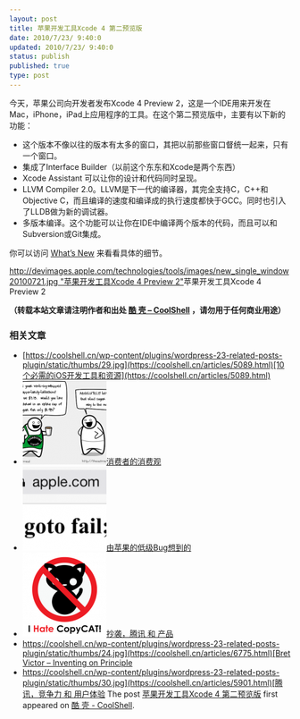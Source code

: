 ```yaml
---
layout: post
title: 苹果开发工具Xcode 4 第二预览版
date: 2010/7/23/ 9:40:0
updated: 2010/7/23/ 9:40:0
status: publish
published: true
type: post
---
```


今天，苹果公司向开发者发布Xcode 4 Preview 2，这是一个IDE用来开发在Mac，iPhone，iPad上应用程序的工具。在这个第二预览版中，主要有以下新的功能：


* 这个版本不像以往的版本有太多的窗口，其把以前那些窗口督统一起来，只有一个窗口。
* 集成了Interface Builder（以前这个东东和Xcode是两个东西）
* Xcode Assistant 可以让你的设计和代码同时呈现。
* LLVM Compiler 2.0。LLVM是下一代的编译器，其完全支持C，C++和Objective C，而且编译的速度和编译成的执行速度都快于GCC。同时也引入了LLDB做为新的调试器。
* 多版本编译。这个功能可以让你在IDE中编译两个版本的代码，而且可以和Subversion或Git集成。


你可以访问 [What’s New](http://developer.apple.com/technologies/tools/whats-new.html) 来看看具体的细节。


[http://devimages.apple.com/technologies/tools/images/new_single_window20100721.jpg "苹果开发工具Xcode 4 Preview 2"](http://developer.apple.com/technologies/tools/whats-new.html)苹果开发工具Xcode 4 Preview 2



**（转载本站文章请注明作者和出处 [酷 壳 – CoolShell](https://coolshell.cn/) ，请勿用于任何商业用途）**



### 相关文章

* [https://coolshell.cn/wp-content/plugins/wordpress-23-related-posts-plugin/static/thumbs/29.jpg](https://coolshell.cn/articles/5089.html)[10个必需的iOS开发工具和资源](https://coolshell.cn/articles/5089.html)
* [![消费者的消费观](../wp-content/uploads/2010/09/1-150x150.png)](https://coolshell.cn/articles/2913.html)[消费者的消费观](https://coolshell.cn/articles/2913.html)
* [![由苹果的低级Bug想到的](../wp-content/uploads/2014/02/apple_goto_fail-150x150.png)](https://coolshell.cn/articles/11112.html)[由苹果的低级Bug想到的](https://coolshell.cn/articles/11112.html)
* [![抄袭，腾讯 和 产品 ](../wp-content/uploads/2012/06/i-hate-copycat-150x150.png)](https://coolshell.cn/articles/7617.html)[抄袭，腾讯 和 产品](https://coolshell.cn/articles/7617.html)
* [https://coolshell.cn/wp-content/plugins/wordpress-23-related-posts-plugin/static/thumbs/24.jpg](https://coolshell.cn/articles/6775.html)[Bret Victor – Inventing on Principle](https://coolshell.cn/articles/6775.html)
* [https://coolshell.cn/wp-content/plugins/wordpress-23-related-posts-plugin/static/thumbs/30.jpg](https://coolshell.cn/articles/5901.html)[腾讯，竞争力 和 用户体验](https://coolshell.cn/articles/5901.html)
The post [苹果开发工具Xcode 4 第二预览版](https://coolshell.cn/articles/2719.html) first appeared on [酷 壳 - CoolShell](https://coolshell.cn).